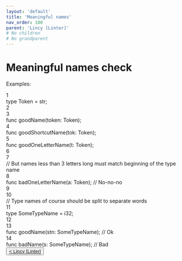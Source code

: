 ```yaml
---
layout: 'default'
title: 'Meaningful names'
nav_order: 100
parent: 'Lincy [Linter]'
# No children
# No grandparent
---
```


# Meaningful names check

Examples:

<div class="code-fence highlight-jc hljs">
            <div class="line-num" data-line-num="1">1</div><div class="line"><span class="hljs-keyword">type</span> <span class="hljs-title class_">Token</span> <span class="hljs-operator">=</span> <span class="hljs-type">str</span>;</div><div class="line-num" data-line-num="2">2</div><div class="line"></div><div class="line-num" data-line-num="3">3</div><div class="line"><span class="hljs-keyword">func</span> <span class="hljs-title function_">goodName</span>(token: Token);</div><div class="line-num" data-line-num="4">4</div><div class="line"><span class="hljs-keyword">func</span> <span class="hljs-title function_">goodShortcutName</span>(tok: Token);</div><div class="line-num" data-line-num="5">5</div><div class="line"><span class="hljs-keyword">func</span> <span class="hljs-title function_">goodOneLetterName</span>(t: Token);</div><div class="line-num" data-line-num="6">6</div><div class="line"></div><div class="line-num" data-line-num="7">7</div><div class="line"><span class="hljs-comment">// But names less than 3 letters long must match beginning of the type name</span></div><div class="line-num" data-line-num="8">8</div><div class="line"><span class="hljs-keyword">func</span> <span class="hljs-title function_">badOneLetterName</span>(a: Token); <span class="hljs-comment">// No-no-no</span></div><div class="line-num" data-line-num="9">9</div><div class="line"></div><div class="line-num" data-line-num="10">10</div><div class="line"><span class="hljs-comment">// Type names of course should be split to separate words</span></div><div class="line-num" data-line-num="11">11</div><div class="line"><span class="hljs-keyword">type</span> <span class="hljs-title class_">SomeTypeName</span> <span class="hljs-operator">=</span> <span class="hljs-type">i32</span>;</div><div class="line-num" data-line-num="12">12</div><div class="line"></div><div class="line-num" data-line-num="13">13</div><div class="line"><span class="hljs-keyword">func</span> <span class="hljs-title function_">goodName</span>(stn: SomeTypeName); <span class="hljs-comment">// Ok</span></div><div class="line-num" data-line-num="14">14</div><div class="line"><span class="hljs-keyword">func</span> <span class="hljs-title function_">badName</span>(s: SomeTypeName); <span class="hljs-comment">// Bad</span></div>
        </div>
<div class="nav-btn-block">
    <button class="nav-btn left">
    <a class="link" href="/Jacy-Dev-Book/lincy/index.html">< Lincy [Linter]</a>
</button>

    
</div>
